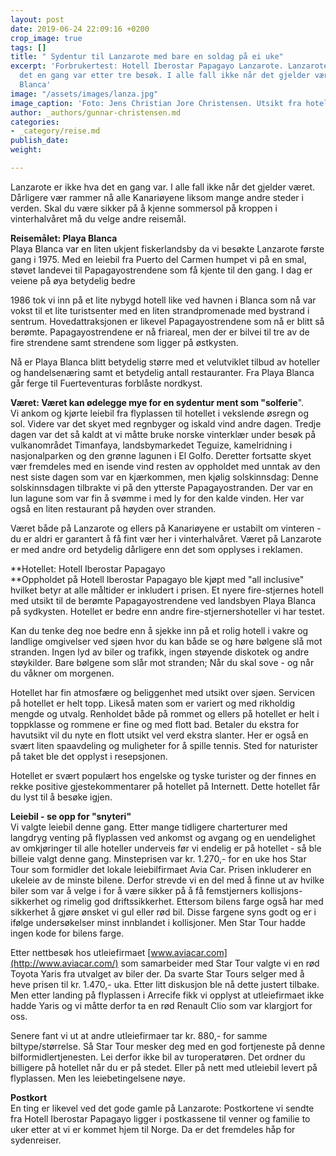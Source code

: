 ```yaml
---
layout: post
date: 2019-06-24 22:09:16 +0200
crop_image: true
tags: []
title: " Sydentur til Lanzarote med bare en soldag på ei uke"
excerpt: 'Forbrukertest: Hotell Iberostar Papagayo Lanzarote. Lanzarote er ikke hva
  det en gang var etter tre besøk. I alle fall ikke når det gjelder været på Playa
  Blanca'
image: "/assets/images/lanza.jpg"
image_caption: 'Foto: Jens Christian Jore Christensen. Utsikt fra hotellet.'
author: _authors/gunnar-christensen.md
categories:
- _category/reise.md
publish_date: 
weight: 

---
```

Lanzarote er ikke hva det en gang var. I alle fall ikke når det gjelder været. Dårligere vær rammer nå alle Kanariøyene liksom mange andre steder i verden. Skal du være sikker på å kjenne sommersol på kroppen i vinterhalvåret må du velge andre reisemål.

**Reisemålet: Playa Blanca**  
Playa Blanca var en liten ukjent fiskerlandsby da vi besøkte Lanzarote første gang i 1975. Med en leiebil fra Puerto del Carmen humpet vi på en smal, støvet landevei til Papagayostrendene som få kjente til den gang. I dag er veiene på øya betydelig bedre

1986 tok vi inn på et lite nybygd hotell like ved havnen i Blanca som nå var vokst til et lite turistsenter med en liten strandpromenade med bystrand i sentrum. Hovedattraksjonen er likevel Papagayostrendene som nå er blitt så berømte. Papagayostrendene er nå friareal, men der er bilvei til tre av de fire strendene samt strendene som ligger på østkysten.

Nå er Playa Blanca blitt betydelig større med et velutviklet tilbud av hoteller og handelsenæring samt et betydelig antall restauranter. Fra Playa Blanca går ferge til Fuerteventuras forblåste nordkyst.  
  
**Været: Været kan ødelegge mye for en sydentur ment som "solferie**".  
Vi ankom og kjørte leiebil fra flyplassen til hotellet i vekslende øsregn og sol. Videre var det skyet med regnbyger og iskald vind andre dagen. Tredje dagen var det så kaldt at vi måtte bruke norske vinterklær under besøk på vulkanområdet Timanfaya, landsbymarkedet Teguize, kamelridning i nasjonalparken og den grønne lagunen i El Golfo. Deretter fortsatte skyet vær fremdeles med en isende vind resten av oppholdet med unntak av den nest siste dagen som var en kjærkommen, men kjølig solskinnsdag: Denne solskinnsdagen tilbrakte vi på den ytterste Papagayostranden. Der var en lun lagune som var fin å svømme i med ly for den kalde vinden. Her var også en liten restaurant på høyden over stranden.

Været både på Lanzarote og ellers på Kanariøyene er ustabilt om vinteren - du er aldri er garantert å få fint vær her i vinterhalvåret. Været på Lanzarote er med andre ord betydelig dårligere enn det som opplyses i reklamen.

**Hotellet: Hotell Iberostar Papagayo   
**Oppholdet på Hotell Iberostar Papagayo ble kjøpt med "all inclusive" hvilket betyr at alle måltider er inkludert i prisen. Et nyere fire-stjernes hotell med utsikt til de berømte Papagayostrendene ved landsbyen Playa Blanca på sydkysten. Hotellet er bedre enn andre fire-stjernershoteller vi har testet.

Kan du tenke deg noe bedre enn å sjekke inn på et rolig hotell i vakre og landlige omgivelser ved sjøen hvor du kan både se og høre bølgene slå mot stranden. Ingen lyd av biler og trafikk, ingen støyende diskotek og andre støykilder. Bare bølgene som slår mot stranden; Når du skal sove - og når du våkner om morgenen.

Hotellet har fin atmosfære og beliggenhet med utsikt over sjøen. Servicen på hotellet er helt topp. Likeså maten som er variert og med rikholdig mengde og utvalg. Renholdet både på rommet og ellers på hotellet er helt i toppklasse og rommene er fine og med flott bad. Betaler du ekstra for havutsikt vil du nyte en flott utsikt vel verd ekstra slanter. Her er også en svært liten spaavdeling og muligheter for å spille tennis. Sted for naturister på taket ble det opplyst i resepsjonen.

Hotellet er svært populært hos engelske og tyske turister og der finnes en rekke positive gjestekommentarer på hotellet på Internett. Dette hotellet får du lyst til å besøke igjen.

**Leiebil - se opp for "snyteri"**  
Vi valgte leiebil denne gang. Etter mange tidligere charterturer med langdryg venting på flyplassen ved ankomst og avgang og en uendelighet av omkjøringer til alle hoteller underveis før vi endelig er på hotellet - så ble billeie valgt denne gang. Minsteprisen var kr. 1.270,- for en uke hos Star Tour som formidler det lokale leiebilfirmaet Avia Car. Prisen inkluderer en ukeleie av de minste bilene. Derfor strevde vi en del med å finne ut av hvilke biler som var å velge i for å være sikker på å få femstjerners kollisjons-sikkerhet og rimelig god driftssikkerhet. Ettersom bilens farge også har med sikkerhet å gjøre ønsket vi gul eller rød bil. Disse fargene syns godt og er i ifølge undersøkelser minst innblandet i kollisjoner. Men Star Tour hadde ingen kode for bilens farge.

Etter nettbesøk hos utleiefirmaet [www.aviacar.com](http://www.aviacar.com/) som samarbeider med Star Tour valgte vi en rød Toyota Yaris fra utvalget av biler der. Da svarte Star Tours selger med å heve prisen til kr. 1.470,- uka. Etter litt diskusjon ble nå dette justert tilbake. Men etter landing på flyplassen i Arrecife fikk vi opplyst at utleiefirmaet ikke hadde Yaris og vi måtte derfor ta en rød Renault Clio som var klargjort for oss.

Senere fant vi ut at andre utleiefirmaer tar kr. 880,- for samme biltype/størrelse. Så Star Tour mesker deg med en god fortjeneste på denne bilformidlertjenesten. Lei derfor ikke bil av turoperatøren. Det ordner du billigere på hotellet når du er på stedet. Eller på nett med utleiebil levert på flyplassen. Men les leiebetingelsene nøye.

**Postkort**  
En ting er likevel ved det gode gamle på Lanzarote: Postkortene vi sendte fra Hotell Iberostar Papagayo ligger i postkassene til venner og familie to uker etter at vi er kommet hjem til Norge. Da er det fremdeles håp for sydenreiser.